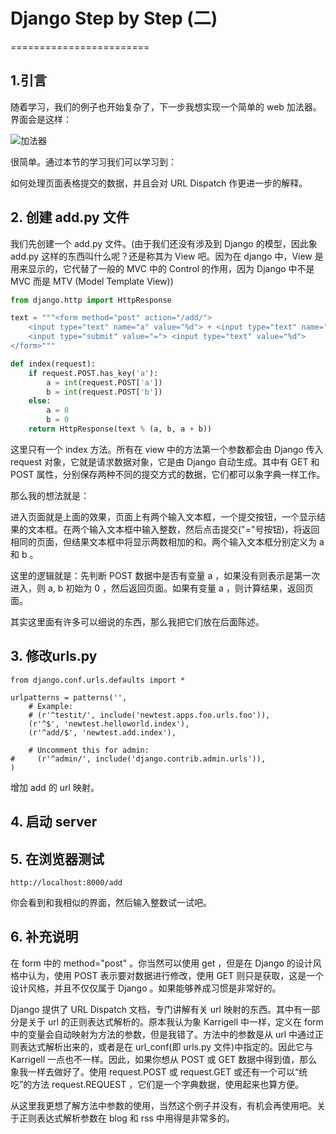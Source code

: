 # Django Step by Step (二)
========================

## 1.引言

随着学习，我们的例子也开始复杂了，下一步我想实现一个简单的 web 加法器。界面会是这样：

![加法器](https://raw.github.com/borisliu/from-python-to-django-cms/master/docs/django-step-by-step/tut01_01.jpg)

很简单。通过本节的学习我们可以学习到：

如何处理页面表格提交的数据，并且会对 URL Dispatch 作更进一步的解释。

## 2. 创建 add.py 文件

我们先创建一个 add.py 文件。(由于我们还没有涉及到 Django 的模型，因此象 add.py 这样的东西叫什么呢？还是称其为 View 吧。因为在 django 中，View 是用来显示的，它代替了一般的 MVC 中的 Control 的作用，因为 Django 中不是 MVC 而是 MTV (Model Template View))

```python
from django.http import HttpResponse

text = """<form method="post" action="/add/">
    <input type="text" name="a" value="%d"> + <input type="text" name="b" value="%d">
    <input type="submit" value="="> <input type="text" value="%d">
</form>"""

def index(request):
    if request.POST.has_key('a'):
        a = int(request.POST['a'])
        b = int(request.POST['b'])
    else:
        a = 0
        b = 0
    return HttpResponse(text % (a, b, a + b))
```

这里只有一个 index 方法。所有在 view 中的方法第一个参数都会由 Django 传入 request 对象，它就是请求数据对象，它是由 Django 自动生成。其中有 GET 和 POST 属性，分别保存两种不同的提交方式的数据，它们都可以象字典一样工作。

那么我的想法就是：

进入页面就是上面的效果，页面上有两个输入文本框，一个提交按钮，一个显示结果的文本框。在两个输入文本框中输入整数，然后点击提交("="号按钮)，将返回相同的页面，但结果文本框中将显示两数相加的和。两个输入文本框分别定义为 a 和 b 。

这里的逻辑就是：先判断 POST 数据中是否有变量 a ，如果没有则表示是第一次进入，则 a, b 初始为 0 ，然后返回页面。如果有变量 a ，则计算结果，返回页面。

其实这里面有许多可以细说的东西，那么我把它们放在后面陈述。

## 3. 修改urls.py

```
from django.conf.urls.defaults import *

urlpatterns = patterns('',
    # Example:
    # (r'^testit/', include('newtest.apps.foo.urls.foo')),
    (r'^$', 'newtest.helloworld.index'),
    (r'^add/$', 'newtest.add.index'),

    # Uncomment this for admin:
#     (r'^admin/', include('django.contrib.admin.urls')),
)
```

增加 add 的 url 映射。

## 4. 启动 server

## 5. 在浏览器测试

```
http://localhost:8000/add
```

你会看到和我相似的界面，然后输入整数试一试吧。

## 6. 补充说明

在 form 中的 method="post" 。你当然可以使用 get ，但是在 Django 的设计风格中认为，使用 POST 表示要对数据进行修改，使用 GET 则只是获取，这是一个设计风格，并且不仅仅属于 Django 。如果能够养成习惯是非常好的。

Django 提供了 URL Dispatch 文档，专门讲解有关 url 映射的东西。其中有一部分是关于 url 的正则表达式解析的。原本我认为象 Karrigell 中一样，定义在 form 中的变量会自动映射为方法的参数，但是我错了。方法中的参数是从 url 中通过正则表达式解析出来的，或者是在 url_conf(即 urls.py 文件)中指定的。因此它与 Karrigell 一点也不一样。因此，如果你想从 POST 或 GET 数据中得到值，那么象我一样去做好了。使用 request.POST 或 request.GET 或还有一个可以“统吃”的方法 request.REQUEST ，它们是一个字典数据，使用起来也算方便。

从这里我更想了解方法中参数的使用，当然这个例子并没有，有机会再使用吧。关于正则表达式解析参数在 blog 和 rss 中用得是非常多的。